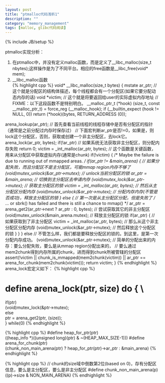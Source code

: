 ```yaml
---
layout: post
title: "ptmalloc代码浅析1"
description: ""
category: "memory_management"
tags: [malloc, glibc代码阅读]
---
```

{% include JB/setup %}

ptmalloc实现分析：  
1. 在ptmalloc中，并没有定义malloc函数，而是定义了__libc_malloc(size_t nbytes);这样操作是为了不同平台。相应的free函数是__libc_free(void* mem);  
2. \_\_libc\_malloc函数  
{% highlight cpp %}
void*
__libc_malloc(size_t bytes)
{
  mstate ar_ptr;  // 这个就是分配区的结构体描述，每个线程都会有一个分配区(如果它要分配动态内存的话)
  void *victim;  // 这个就是将要返回给user的实际虚拟内存地址
  // FIXME：以下这段函数不是特别明白。
  __malloc_ptr_t (*hook) (size_t, const __malloc_ptr_t)
    = force_reg (__malloc_hook);
  if (__builtin_expect (hook != NULL, 0))
    return (*hook)(bytes, RETURN_ADDRESS (0));


  arena_lookup(ar_ptr);  // 首先查看当前线程的线程存储中是否有分配区的指针（通常是之前分配过内存时保存过）
 // 下面宏判断ar_ptr是否!=0，如果是，则lock这个分配区，否则，获取或创建一个非主分配区，去lock它。
  arena_lock(ar_ptr, bytes); 
  if(!ar_ptr)  // 如果系统无法获取非主分配区，则分配内存失败
    return 0;
  victim = _int_malloc(ar_ptr, bytes); // 这个函数是关键函数，用来从分配区中获取虚拟内存(通常是chunk)
  if(!victim) {
    /* Maybe the failure is due to running out of mmapped areas. */
    if(ar_ptr != &main_arena) {  // 如果分配失败，而且分配区不是主分配区，可能mmap region内存不够了
      (void)mutex_unlock(&ar_ptr->mutex); // unlock当前分配区的锁
      ar_ptr = &main_arena;  // 切换到主分配区去申请内存
      (void)mutex_lock(&ar_ptr->mutex);  // 获取主分配区的锁
      victim = _int_malloc(ar_ptr, bytes);  // 然后从主分配区分配内存
      (void)mutex_unlock(&ar_ptr->mutex);  // 分配内存内存(不管是否成功)，释放主分配区的锁
    } else {  // 第一次是从主分配区分配，但是失败了
      /* ... or sbrk() has failed and there is still a chance to mmap() */
      ar_ptr = arena_get2(ar_ptr->next ? ar_ptr : 0, bytes); // 尝试获取其它的非主分配区
      (void)mutex_unlock(&main_arena.mutex);  // 释放主分配区的锁
      if(ar_ptr) {  // 如果获取到了非主分配区
victim = _int_malloc(ar_ptr, bytes);  // 那么从这个非主分配区分配内存
(void)mutex_unlock(&ar_ptr->mutex);  // 然后释放这个分配区的锁
      }
    }
  } else  // 不管怎么样，我们都是要释放分配区的锁的。到这里，是第一次分配内存成功。
    (void)mutex_unlock(&ar_ptr->mutex);
// 简单的分配出来的内存：要么分配失败，要么是从mmap region分配出来的，
// 要么通过mem2chunk得到内存所属的chunk，进而得到chunk所被管辖的分配区
  assert(!victim || chunk_is_mmapped(mem2chunk(victim)) ||
ar_ptr == arena_for_chunk(mem2chunk(victim)));
  return victim;
}
{% endhighlight %}
arena_lock宏定义如下：
{% highlight cpp %}
# define arena_lock(ptr, size) do { \
  if(ptr) \
    (void)mutex_lock(&ptr->mutex); \
  else \
    ptr = arena_get2(ptr, (size)); \
} while(0)
{% endhighlight %}

{% highlight cpp %}
#define heap_for_ptr(ptr) \
 ((heap_info *)((unsigned long)(ptr) & ~(HEAP_MAX_SIZE-1)))
#define arena_for_chunk(ptr) \
 (chunk_non_main_arena(ptr) ? heap_for_ptr(ptr)->ar_ptr : &main_arena)
{% endhighlight %}

{% highlight cpp %}
// chunk的size域中倒数第2位(based on 0)，存有分配区信息，要么是主分配区，要么是非主分配区
#define chunk_non_main_arena(p) ((p)->size & NON_MAIN_ARENA)
{% endhighlight %}
